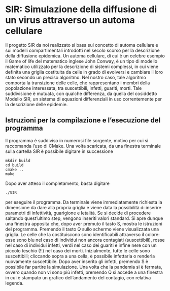 # SIR: Simulazione della diffusione di un virus attraverso un automa cellulare
Il progetto SIR da noi realizzato si basa sul concetto di automa cellulare e sui modelli compartimentali introdotti nel secolo scorso per la descrizione della diffusione epidemica. Un automa cellulare, di cui è un celebre esempio il Game of life del matematico inglese John Conway, è un tipo di modello matematico utilizzato per la descrizione di sistemi complessi, in cui viene definita una griglia costituita da celle in grado di evolversi e cambiare il loro stato secondo un preciso algoritmo. Nel nostro caso, tale algoritmo comporta la transizione delle celle, che rappresentano i membri della popolazione interessata, tra suscettibili, infetti, guariti, morti. Tale suddivisione è mutuata, con qualche differenza, da quella del cosiddetto Modello SIR, un sistema di equazioni differenziali in uso correntemente per la descrizione delle epidemie.

## Istruzioni per la compilazione e l’esecuzione del programma

Il programma è suddiviso in numerosi file sorgente, motivo per cui si raccomanda l’uso di CMake. Una volta scaricata, da una finestra terminale sulla cartella SIR è possibile digitare in successione
````````````````
mkdir build 
cd build 
cmake .. 
make
````````````````
Dopo aver atteso il completamento, basta digitare
`````
./SIR
`````
per eseguire il programma. Da terminale viene immediatamente richiesta la dimensione da dare alla propria griglia e viene data la possibilità di inserire parametri di infettività, guarigione e letalità. Se si decide di procedere saltando quest’ultimo step, vengono inseriti valori standard. Si apre dunque una finestra apposita che, dopo aver premuto il tasto S, mostra le istruzioni del programma. Premendo il tasto Q sullo schermo viene visualizzata una griglia. Le celle che la costituiscono sono identificabili attraverso il colore: esse sono blu nel caso di individui non ancora contagiati (suscettibili), rosse nel caso di individui infetti, verdi nel caso dei guariti e infine nere con un piccolo teschio (!!) nel caso dei morti. Inizialmente, tutte le celle sono suscettibili; cliccando sopra a una cella, è possibile infettarla o renderla nuovamente suscettibile. Dopo aver inserito gli infetti, premendo S è possibile far partire la simulazione. Una volta che la pandemia si è fermata, ovvero quando non vi sono più infetti, premendo Q si accede a una finestra in cui è stampato un grafico dell’andamento del contagio, con relativa legenda.

